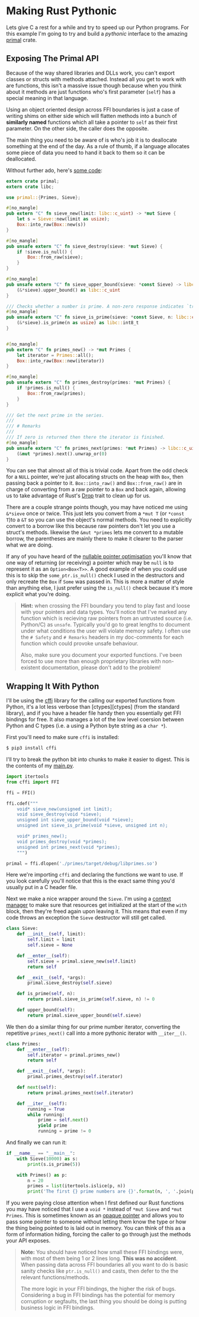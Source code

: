# Making Rust Pythonic

Lets give C a rest for a while and try to speed up our Python programs. For 
this example I'm going to try and build a *pythonic* interface to the amazing
[primal][primal] crate.


## Exposing The Primal API

Because of the way shared libraries and DLLs work, you can't export classes or
structs with methods attached. Instead all you get to work with are functions,
this isn't a massive issue though because when you think about it methods are
just functions who's first parameter (`self`) has a special meaning in that 
language. 

Using an object oriented design across FFI boundaries is just a case of writing 
shims on either side which will flatten methods into a bunch of **similarly 
named** functions which all take a pointer to `self` as their first parameter.
On the other side, the caller does the opposite. 

The main thing you need to be aware of is who's job it is to deallocate 
something at the end of the day. As a rule of thumb, if a language allocates 
some piece of data you need to hand it back to them so it can be deallocated. 

Without further ado, here's [some code](./pythonic/primes/src/lib.rs):


```rust
extern crate primal;
extern crate libc;

use primal::{Primes, Sieve};

#[no_mangle]
pub extern "C" fn sieve_new(limit: libc::c_uint) -> *mut Sieve {
    let s = Sieve::new(limit as usize);
    Box::into_raw(Box::new(s))
}

#[no_mangle]
pub unsafe extern "C" fn sieve_destroy(sieve: *mut Sieve) {
    if !sieve.is_null() {
        Box::from_raw(sieve);
    }
}

#[no_mangle]
pub unsafe extern "C" fn sieve_upper_bound(sieve: *const Sieve) -> libc::c_uint {
    (&*sieve).upper_bound() as libc::c_uint
}

/// Checks whether a number is prime. A non-zero response indicates `true`.
#[no_mangle]
pub unsafe extern "C" fn sieve_is_prime(sieve: *const Sieve, n: libc::c_uint) -> libc::int8_t {
    (&*sieve).is_prime(n as usize) as libc::int8_t
}


#[no_mangle]
pub extern "C" fn primes_new() -> *mut Primes {
    let iterator = Primes::all();
    Box::into_raw(Box::new(iterator))
}

#[no_mangle]
pub unsafe extern "C" fn primes_destroy(primes: *mut Primes) {
    if !primes.is_null() {
        Box::from_raw(primes);
    }
}

/// Get the next prime in the series.
///
/// # Remarks
///
/// If zero is returned then there the iterator is finished.
#[no_mangle]
pub unsafe extern "C" fn primes_next(primes: *mut Primes) -> libc::c_uint {
    (&mut *primes).next().unwrap_or(0)
}
```

You can see that almost all of this is trivial code. Apart from the odd check 
for a `NULL` pointer, we're just allocating structs on the heap with `Box`, 
then passing back a pointer to it. `Box::into_raw()` and `Box::from_raw()` are
in charge of converting from a raw pointer to a `Box` and back again, allowing
us to take advantage of Rust's [Drop][drop] trait to clean up for us.

There are a couple strange points though, you may have noticed me using 
`&*sieve` once or twice. This just lets you convert from a `*mut T` (or 
`*const T`)to a `&T` so you can use the object's normal methods. You need to 
explicitly convert to a borrow like this because raw pointers don't let you
use a struct's methods. likewise the `&mut *primes` lets me convert to a mutable
borrow, the parentheses are mainly there to make it clearer to the parser what
we are doing.

If any of you have heard of the [nullable pointer optimisation][npo] you'll 
know that one way of returning (or receiving) a pointer which may be `null` is 
to represent it as an `Option<Box<T>>`. A good example of when you could use 
this is to skip the `some_ptr.is_null()` check I used in the destructors and 
only recreate the `Box` if `Some` was passed in. This is more a matter of style
than anything else, I just prefer using the `is_null()` check because it's 
more explicit what you're doing.

> **Hint:** when crossing the FFI boundary you tend to play fast and loose with
> your pointers and data types. You'll notice that I've marked any function 
> which is recieving raw pointers from an untrusted source (i.e. Python/C) as 
> `unsafe`. Typically you'd go to great lengths to document under what 
> conditions the user will violate memory safety. I often use the  `# Safety` 
> and `# Remarks` headers in my doc-comments for each function which could 
> provoke unsafe behaviour.
>
> Also, make sure you document your exported functions. I've been forced to use
> more than enough proprietary libraries with non-existent documentation, please
> don't add to the problem!


## Wrapping It With Python

I'll be using the [cffi][cffi] library for the calling our exported functions 
from Python, it's a lot less verbose than [ctypes][ctypes] (from the standard
library), and if you have a header file handy then you essentially get FFI 
bindings for free. It also manages a lot of the low level coersion between 
Python and C types (i.e. a using a Python byte string as a `char *`).

First you'll need to make sure `cffi` is installed:

```bash
$ pip3 install cffi
```

I'll try to break the python bit into chunks to make it easier to digest. This
is the contents of my [main.py](./pythonic/main.py).


```python
import itertools
from cffi import FFI

ffi = FFI()

ffi.cdef("""
    void* sieve_new(unsigned int limit);
    void sieve_destroy(void *sieve);
    unsigned int sieve_upper_bound(void *sieve);
    unsigned int sieve_is_prime(void *sieve, unsigned int n);

    void* primes_new();
    void primes_destroy(void *primes);
    unsigned int primes_next(void *primes);
    """)

primal = ffi.dlopen('./primes/target/debug/libprimes.so')
```

Here we're importing `cffi` and declaring the functions we want to use. If you
look carefully you'll notice that this is the exact same thing you'd usually 
put in a C header file.

Next we make a nice wrapper around the `Sieve`. I'm using a 
[context manager][cm] to make sure that resources get initialized at the start
of the `with` block, then they're freed again upon leaving it. This means that
even if my code throws an exception the `Sieve` destructor will still get 
called.

```python
class Sieve:
    def __init__(self, limit):
        self.limit = limit
        self.sieve = None

    def __enter__(self):
        self.sieve = primal.sieve_new(self.limit)
        return self

    def __exit__(self, *args):
        primal.sieve_destroy(self.sieve)

    def is_prime(self, n):
        return primal.sieve_is_prime(self.sieve, n) != 0

    def upper_bound(self):
        return primal.sieve_upper_bound(self.sieve)
```

We then do a similar thing for our prime number iterator, converting the 
repetitive `primes_next()` call into a more pythonic iterator with 
`__iter__()`.

```python
class Primes:
    def __enter__(self):
        self.iterator = primal.primes_new()
        return self

    def __exit__(self, *args):
        primal.primes_destroy(self.iterator)

    def next(self):
        return primal.primes_next(self.iterator)

    def __iter__(self):
        running = True
        while running:
            prime = self.next()
            yield prime
            running = prime != 0
```

And finally we can run it:

```python
if __name__ == "__main__":
    with Sieve(10000) as s:
        print(s.is_prime(5))

    with Primes() as p:
        n = 20
        primes = list(itertools.islice(p, n))
        print('The first {} prime numbers are {}'.format(n, ', '.join(primes)))
```

If you were paying close attention when I first defined our Rust functions you
may have noticed that I use a `void *` instead of `*mut Sieve` and 
`*mut Primes`. This is sometimes known as an [opaque pointer][op] and allows 
you to pass some pointer to someone without letting them know the type or how
the thing being pointed to is laid out in memory. You can think of this as a 
form of information hiding, forcing the caller to go through just the methods
your API exposes.

> **Note:** You should have noticed how small these FFI bindings were, with most
> of them being 1 or 2 lines long. **This was no accident**. When passing 
> data across FFI boundaries all you want to do is basic sanity checks like
> `ptr.is_null()` and casts, then defer to the the relevant functions/methods.
>
> The more logic in your FFI bindings, the higher the risk of bugs. Considering
> a bug in FFI bindings has the potential for memory corruption or segfaults,
> the last thing you should be doing is putting business logic in FFI bindings.


[primal]: https://github.com/huonw/primal
[drop]: https://doc.rust-lang.org/std/ops/trait.Drop.html
[npo]: https://doc.rust-lang.org/book/ffi.html#the-nullable-pointer-optimization
[cffi]: http://cffi.readthedocs.io/en/latest/overview.html
[cm]: http://eigenhombre.com/introduction-to-context-managers-in-python.html
[op]: https://en.wikipedia.org/wiki/Opaque_pointer
